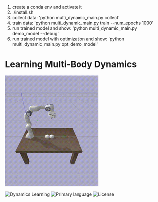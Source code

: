 1. create a conda env and activate it
2. ./install.sh
3. collect data: 'python multi_dynamic_main.py collect'
4. train data: 'python multi_dynamic_main.py train --num_epochs 1000'
5. run trained model and show: 'python multi_dynamic_main.py demo_model --debug'
6. run trained model with optimization and show: 'python multi_dynamic_main.py opt_demo_model'

#  Learning Multi-Body Dynamics

![Demo](assets/1.gif)

![Dynamics Learning](https://img.shields.io/badge/multibody-dynamics-orange)
![Primary language](https://img.shields.io/badge/Python-100.0%25-red)
![License](https://img.shields.io/badge/license-MIT-green)